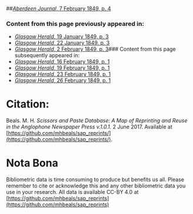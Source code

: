 ##[*Aberdeen Journal*, 7 February 1849, p. 4](https://mhbeals.github.io/sap_html/Aberdeen-Journal/Aberdeen-Journal-7-February-1849-p-4)

### Content from this page previously appeared in:
+ [*Glasgow Herald*, 19 January 1849, p. 3](https://mhbeals.github.io/sap_html/Glasgow-Herald/Glasgow-Herald-19-January-1849-p-3)
+ [*Glasgow Herald*, 22 January 1849, p. 3](https://mhbeals.github.io/sap_html/Glasgow-Herald/Glasgow-Herald-22-January-1849-p-3)
+ [*Glasgow Herald*, 2 February 1849, p. 3](https://mhbeals.github.io/sap_html/Glasgow-Herald/Glasgow-Herald-2-February-1849-p-3)### Content from this page subsequently appeared in:
+ [*Glasgow Herald*, 16 February 1849, p. 1](https://mhbeals.github.io/sap_html/Glasgow-Herald/Glasgow-Herald-16-February-1849-p-1)
+ [*Glasgow Herald*, 19 February 1849, p. 1](https://mhbeals.github.io/sap_html/Glasgow-Herald/Glasgow-Herald-19-February-1849-p-1)
+ [*Glasgow Herald*, 23 February 1849, p. 1](https://mhbeals.github.io/sap_html/Glasgow-Herald/Glasgow-Herald-23-February-1849-p-1)
+ [*Glasgow Herald*, 26 February 1849, p. 1](https://mhbeals.github.io/sap_html/Glasgow-Herald/Glasgow-Herald-26-February-1849-p-1)
                    
# Citation: 

Beals. M. H. *Scissors and Paste Database: A Map of Reprinting and Reuse in the Anglophone Newspaper Press v.1.0.1.* 2 June 2017. Available at [https://github.com/mhbeals/sap_reprints/](https://github.com/mhbeals/sap_reprints/). 
                    
# Nota Bona

Bibliometric data is time consuming to produce but benefits us all. Please remember to cite or acknowledge this and any other bibliometric data you use in your research. All data is available CC-BY 4.0 at [https://github.com/mhbeals/sap_reprints](https://github.com/mhbeals/sap_reprints)